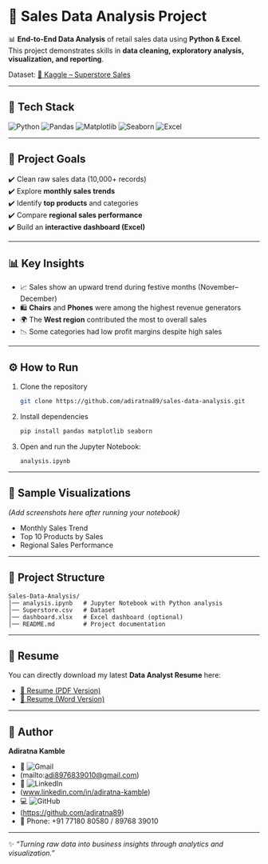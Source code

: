 # 🛒 Sales Data Analysis Project  

📊 **End-to-End Data Analysis** of retail sales data using **Python & Excel**.  
This project demonstrates skills in **data cleaning, exploratory analysis, visualization, and reporting**.  

Dataset: [📂 Kaggle – Superstore Sales](https://www.kaggle.com/datasets/vivek468/superstore-dataset-final)  

---

## 🚀 Tech Stack  

![Python](https://img.shields.io/badge/Python-3776AB?style=flat-square&logo=python&logoColor=white) 
![Pandas](https://img.shields.io/badge/Pandas-150458?style=flat-square&logo=pandas&logoColor=white) 
![Matplotlib](https://img.shields.io/badge/Matplotlib-003B57?style=flat-square&logo=plotly&logoColor=white) 
![Seaborn](https://img.shields.io/badge/Seaborn-4E9BCD?style=flat-square&logo=databricks&logoColor=white) 
![Excel](https://img.shields.io/badge/MS_Excel-217346?style=flat-square&logo=microsoft-excel&logoColor=white)  

---

## 🔹 Project Goals  
✔️ Clean raw sales data (10,000+ records)  
✔️ Explore **monthly sales trends**  
✔️ Identify **top products** and categories  
✔️ Compare **regional sales performance**  
✔️ Build an **interactive dashboard (Excel)**  

---

## 📊 Key Insights  
- 📈 Sales show an upward trend during festive months (November–December)  
- 🛍️ **Chairs** and **Phones** were among the highest revenue generators  
- 🌍 The **West region** contributed the most to overall sales  
- 📉 Some categories had low profit margins despite high sales  

---

## ⚙️ How to Run  

1. Clone the repository  
   ```bash
   git clone https://github.com/adiratna89/sales-data-analysis.git
   ```

2. Install dependencies  
   ```bash
   pip install pandas matplotlib seaborn
   ```

3. Open and run the Jupyter Notebook:  
   ```
   analysis.ipynb
   ```

---

## 📌 Sample Visualizations  

*(Add screenshots here after running your notebook)*  

- Monthly Sales Trend  
- Top 10 Products by Sales  
- Regional Sales Performance  

---

## 📂 Project Structure  

```
Sales-Data-Analysis/
│── analysis.ipynb   # Jupyter Notebook with Python analysis
│── Superstore.csv   # Dataset
│── dashboard.xlsx   # Excel dashboard (optional)
│── README.md        # Project documentation
```

---

## 📄 Resume  

You can directly download my latest **Data Analyst Resume** here:  

- [📑 Resume (PDF Version)](../Adiratna_Kamble_Data_Analyst_Resume.pdf)  
- [📑 Resume (Word Version)](../Adiratna_Kamble_Data_Analyst_Resume.docx)  

---

## 👤 Author  

**Adiratna Kamble**  
- 📧 ![Gmail](https://img.shields.io/badge/Gmail-D14836?style=for-the-badge&logo=gmail&logoColor=white)
- (mailto:adi8976839010@gmail.com)  
- 🔗 ![LinkedIn](https://img.shields.io/badge/LinkedIn-0077B5?style=for-the-badge&logo=linkedin&logoColor=white)
- (www.linkedin.com/in/adiratna-kamble)  
- 💻 ![GitHub](https://img.shields.io/badge/GitHub-000000?style=for-the-badge&logo=github&logoColor=white)
- (https://github.com/adiratna89)  
- 📱 Phone: +91 77180 80580 / 89768 39010  

---
✨ *“Turning raw data into business insights through analytics and visualization.”*  
